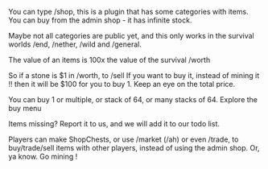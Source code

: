 You can type /shop, this is a plugin that has some categories with items. You can buy from the admin shop - it has infinite stock. 

Maybe not all categories are public yet, and this only works in the survival worlds /end, /nether, /wild and /general.

The value of an items is 100x the value of the survival /worth 

So if a stone is $1 in /worth, to /sell
If you want to buy it, instead of mining it !! then it will be $100 for you to buy 1.
Keep an eye on the total price. 

You can buy 1 or multiple, or stack of 64, or many stacks of 64. Explore the buy menu

Items missing? Report it to us, and we will add it to our todo list.

Players can make ShopChests, or use /market (/ah) or even /trade, to buy/trade/sell items with other players, instead of using the admin shop. Or, ya know. Go mining !